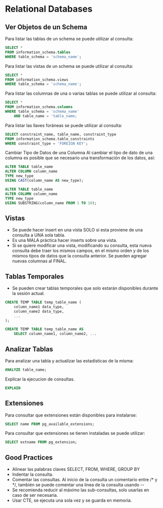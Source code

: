 # Relational Databases

## Ver Objetos de un Schema
Para listar las tablas de un schema se puede utilizar al consulta:

```sql
SELECT *
FROM information_schema.tables
WHERE table_schema = 'schema_name';
```

Para listar las vistas de un schema se puede utilizar al consulta:
```sql
SELECT *
FROM information_schema.views
WHERE table_schema = 'schema_name';
```

Para listar las columnas de una o varias tablas se puede utilizar al consulta:
```sql
SELECT *
FROM information_schema.columns
WHERE table_schema = 'schema_name'
    AND table_name = 'table_name;
```

Para listar las llaves foráneas se puede utilizar al consulta:
```sql
SELECT constraint_name, table_name, constraint_type
FROM information_schema.table_constraints
WHERE constraint_type = 'FOREIGN KEY';
```

Cambiar Tipo de Datos de una Columna
Al cambiar el tipo de dato de una columna es posible que se necesario una transformación de los datos, así:
```sql
ALTER TABLE table_name
ALTER COLUMN column_name
TYPE new_type
USING CAST(column_name AS new_type);

ALTER TABLE table_name
ALTER COLUMN column_name
TYPE new_type
USING SUBSTRING(column_name FROM 1 TO 10);
```

## Vistas

- Se puede hacer insert en una vista SOLO si esta proviene de una consulta a UNA sola tabla.
- Es una MALA práctica hacer inserts sobre una vista.
- Si se quiere modificar una vista, modificando su consulta, esta nueva consulta debe traer los mismos campos, en el mismo orden y de los mismos tipos de datos que la consulta anterior. Se pueden agregar nuevas columnas al FINAL.

## Tablas Temporales
- Se pueden crear tablas temporales que solo estarán disponibles durante la sesión actual.
```sql
CREATE TEMP TABLE temp_table_name (
    column_name1 data_type,
    column_name2 data_type,
    ...
);
```

```sql
CREATE TEMP TABLE temp_table_name AS
    SELECT column_name1, column_name2, ...
```

## Analizar Tablas
Para analizar una tabla y actualizar las estadísticas de la misma:
```sql
ANALYZE table_name;
```

Explicar la ejecucion de consultas.
```sql
EXPLAIN
```

## Extensiones
Para consultar que extensiones están disponibles para instalarse:
```sql
SELECT name FROM pg_available_extensions;
```

Para consultar que extensiones se tienen instaladas se puede utilizar:
```sql
SELECT extname FROM pg_extension;
```

## Good Practices

- Alinear las palabras claves SELECT, FROM, WHERE, GROUP BY
- Indentar la consulta.
- Comentar las consultas. Al inicio de la consulta un comentario entre /* y */, también se puede comentar una linea de la consulta usando --
- Se recomienda reducir al máximo las sub-consultas, solo usarlas en caso de ser necesaria.
- Usar CTE, se ejecuta una sola vez y se guarda en memoria.